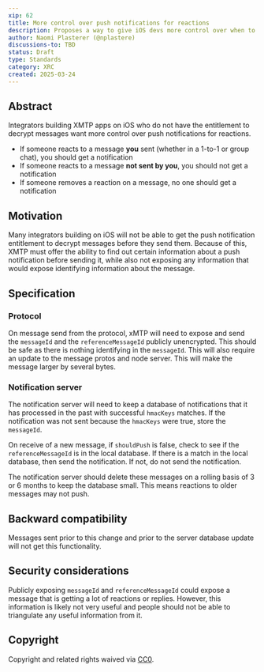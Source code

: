 ```yaml
---
xip: 62
title: More control over push notifications for reactions
description: Proposes a way to give iOS devs more control over when to send push notifications for reactions.
author: Naomi Plasterer (@nplastere)
discussions-to: TBD
status: Draft
type: Standards
category: XRC
created: 2025-03-24
---
```


## Abstract

Integrators building XMTP apps on iOS who do not have the entitlement to decrypt messages want more control over push notifications for reactions.

- If someone reacts to a message **you** sent (whether in a 1-to-1 or group chat), you should get a notification
- If someone reacts to a message **not sent by you**, you should not get a notification
- If someone removes a reaction on a message, no one should get a notification

## Motivation

Many integrators building on iOS will not be able to get the push notification entitlement to decrypt messages before they send them. Because of this, XMTP must offer the ability to find out certain information about a push notification before sending it, while also not exposing any information that would expose identifying information about the message.

## Specification

### Protocol

On message send from the protocol, xMTP will need to expose and send the `messageId` and the `referenceMessageId` publicly unencrypted. This should be safe as there is nothing identifying in the `messageId`. This will also require an update to the message protos and node server. This will make the message larger by several bytes.

### Notification server

The notification server will need to keep a database of notifications that it has processed in the past with successful `hmacKeys` matches. If the notification was not sent because the `hmacKeys` were true, store the `messageId`.

On receive of a new message, if `shouldPush` is false, check to see if the `referenceMessageId` is in the local database. If there is a match in the local database, then send the notification. If not, do not send the notification.

The notification server should delete these messages on a rolling basis of 3 or 6 months to keep the database small. This means reactions to older messages may not push.

## Backward compatibility

Messages sent prior to this change and prior to the server database update will not get this functionality.

## Security considerations

Publicly exposing `messageId` and `referenceMessageId` could expose a message that is getting a lot of reactions or replies. However, this information is likely not very useful and people should not be able to triangulate any useful information from it.

## Copyright

Copyright and related rights waived via [CC0](https://creativecommons.org/publicdomain/zero/1.0/).
